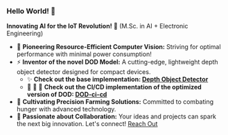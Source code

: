 ### Hello World! 👋

**Innovating AI for the IoT Revolution!** 🚀 (M.Sc. in AI + Electronic Engineering)

- 🔭 **Pioneering Resource-Efficient Computer Vision:** Striving for optimal performance with minimal power consumption!
- ️⚡ **Inventor of the novel DOD Model:** A cutting-edge, lightweight depth object detector designed for compact devices.
  - ✨ **Check out the base implementation: [Depth Object Detector](https://github.com/Jaramilloh/Depth-Object-Detector-DOD)**
  - 🚀 🚀 🚀 **Check out the CI/CD implementation of the optimized version of DOD: [DOD-ci-cd](https://github.com/Jaramilloh/DOD-ci-cd)**
- 🌱 **Cultivating Precision Farming Solutions:** Committed to combating hunger with advanced technology.
- 💬 **Passionate about Collaboration:** Your ideas and projects can spark the next big innovation. Let's connect! [Reach Out](https://www.linkedin.com/in/jaramilloh)



<!--
**Jaramilloh/Jaramilloh** is a ✨ _special_ ✨ repository because its `README.md` (this file) appears on your GitHub profile.

Here are some ideas to get you started:

- 🔭 I’m currently working on ...
- 🌱 I’m currently learning ...
- 👯 I’m looking to collaborate on ...
- 🤔 I’m looking for help with ...
- 💬 Ask me about ...
- 📫 How to reach me: ...
- 😄 Pronouns: ...
- ⚡ Fun fact: ...

Electronic Engineer with a Master’s Degree in Artificial Intelligence

As an Electronic Engineer with a passion for cutting-edge technology, I specialize in computer vision solutions within the context of the Internet of Things (IoT). My expertise lies in bridging the gap between hardware and software, creating intelligent systems that perceive and interpret visual data.

🔍 Areas of Interest:

Computer Vision: Leveraging deep learning techniques to extract meaningful information from images and videos.
IoT Integration: Designing smart devices that seamlessly connect to the digital world.
Embedded Systems: Crafting efficient and optimized solutions for resource-constrained environments.
Machine Learning: Exploring algorithms that enable machines to learn and adapt.
🌐 GitHub Repositories:

Check out my repositories for projects related to computer vision, edge computing, and IoT applications.
📚 Continuous Learning:

I’m committed to staying at the forefront of AI advancements, attending conferences, and contributing to open-source communities.
Feel free to connect with me on LinkedIn or explore my code repositories. Let’s collaborate and build innovative solutions together! 🚀

-->
